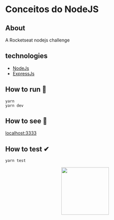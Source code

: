 # Conceitos do NodeJS

## About
A Rocketseat nodejs challenge

## technologies
- [NodeJs](https://nodejs.org/)
- [ExpressJs](https://expressjs.com/)

## How to run 🚀
```
yarn
yarn dev
```

## How to see 👀
[localhost:3333](http://localhost:3333)

## How to test ✔
```
yarn test
```

<p align=center><img src="https://cdn.icon-icons.com/icons2/2415/PNG/512/nodejs_original_wordmark_logo_icon_146412.png" height="150" width="150"></center></p>

